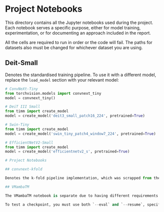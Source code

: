 # Project Notebooks

This directory contains all the Jupyter notebooks used during the project. Each notebook serves a specific purpose, either for model training, experimentation, or for documenting an approach included in the report. 

All the cells are required to run in order or the code will fail. The paths for datasets also must be changed for whichever dataset you are using. 

## Deit-Small

Denotes the standardised training pipeline. To use it with a different model, replace the `load_model` section with your relevant model:

```python
# ConvNeXt-Tiny
from torchvision.models import convnext_tiny
model = convnext_tiny()

# DeiT III Small
from timm import create_model
model = create_model('deit3_small_patch16_224', pretrained=True)

# Swin-Tiny
from timm import create_model
model = create_model('swin_tiny_patch4_window7_224', pretrained=True)

# EfficientNetV2-Small
from timm import create_model
model = create_model('efficientnetv2_s', pretrained=True)

# Project Notebooks

## convnext-kfold

Denotes the k-fold pipeline implementation, which was scrapped from the final pipeline. Its inclusion here is for reproducibility of explanations in the report.

## VMambaTM

The VMambaTM notebook is separate due to having different requirements for running. The notebook trains as implemented, but if you want to load a checkpoint, you must add the `--resume` command-line argument with the path to your checkpoint.

To test a checkpoint, you must use both `--eval` and `--resume`, specifying the checkpoint path you want to evaluate.



